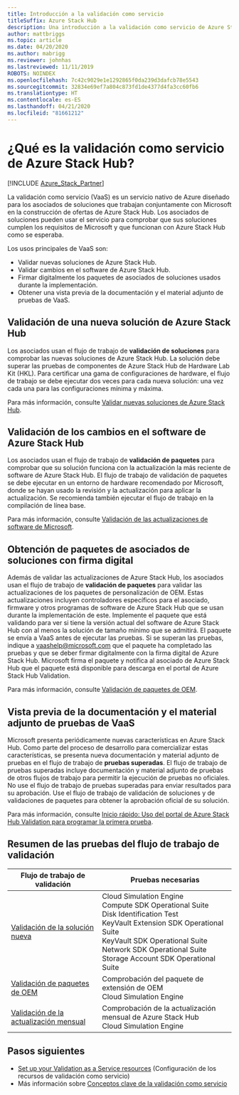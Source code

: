 ```yaml
---
title: Introducción a la validación como servicio
titleSuffix: Azure Stack Hub
description: Una introducción a la validación como servicio de Azure Stack Hub.
author: mattbriggs
ms.topic: article
ms.date: 04/20/2020
ms.author: mabrigg
ms.reviewer: johnhas
ms.lastreviewed: 11/11/2019
ROBOTS: NOINDEX
ms.openlocfilehash: 7c42c9029e1e1292865f0da239d3dafcb78e5543
ms.sourcegitcommit: 32834e69ef7a804c873fd1de4377d4fa3cc60fb6
ms.translationtype: HT
ms.contentlocale: es-ES
ms.lasthandoff: 04/21/2020
ms.locfileid: "81661212"
---
```

# <a name="what-is-validation-as-a-service-for-azure-stack-hub"></a>¿Qué es la validación como servicio de Azure Stack Hub?

[!INCLUDE [Azure_Stack_Partner](./includes/azure-stack-partner-appliesto.md)]

La validación como servicio (VaaS) es un servicio nativo de Azure diseñado para los asociados de soluciones que trabajan conjuntamente con Microsoft en la construcción de ofertas de Azure Stack Hub. Los asociados de soluciones pueden usar el servicio para comprobar que sus soluciones cumplen los requisitos de Microsoft y que funcionan con Azure Stack Hub como se esperaba.

Los usos principales de VaaS son:

- Validar nuevas soluciones de Azure Stack Hub.
- Validar cambios en el software de Azure Stack Hub.
- Firmar digitalmente los paquetes de asociados de soluciones usados durante la implementación.
- Obtener una vista previa de la documentación y el material adjunto de pruebas de VaaS.

## <a name="validate-a-new-azure-stack-hub-solution"></a>Validación de una nueva solución de Azure Stack Hub

Los asociados usan el flujo de trabajo de **validación de soluciones** para comprobar las nuevas soluciones de Azure Stack Hub. La solución debe superar las pruebas de componentes de Azure Stack Hub de Hardware Lab Kit (HKL). Para certificar una gama de configuraciones de hardware, el flujo de trabajo se debe ejecutar dos veces para cada nueva solución: una vez cada una para las configuraciones mínima y máxima.

Para más información, consulte [Validar nuevas soluciones de Azure Stack Hub](azure-stack-vaas-validate-solution-new.md).

## <a name="validate-changes-to-the-azure-stack-hub-software"></a>Validación de los cambios en el software de Azure Stack Hub

Los asociados usan el flujo de trabajo de **validación de paquetes** para comprobar que su solución funciona con la actualización la más reciente de software de Azure Stack Hub. El flujo de trabajo de validación de paquetes se debe ejecutar en un entorno de hardware recomendado por Microsoft, donde se hayan usado la revisión y la actualización para aplicar la actualización. Se recomienda también ejecutar el flujo de trabajo en la compilación de línea base.

Para más información, consulte [Validación de las actualizaciones de software de Microsoft](azure-stack-vaas-validate-microsoft-updates.md).

## <a name="get-digitally-signed-solution-partner-packages"></a>Obtención de paquetes de asociados de soluciones con firma digital

Además de validar las actualizaciones de Azure Stack Hub, los asociados usan el flujo de trabajo de **validación de paquetes** para validar las actualizaciones de los paquetes de personalización de OEM. Estas actualizaciones incluyen controladores específicos para el asociado, firmware y otros programas de software de Azure Stack Hub que se usan durante la implementación de este. Implemente el paquete que está validando para ver si tiene la versión actual del software de Azure Stack Hub con al menos la solución de tamaño mínimo que se admitirá. El paquete se envía a VaaS antes de ejecutar las pruebas. Si se superan las pruebas, indique a [vaashelp@microsoft.com](mailto:vaashelp@microsoft.com) que el paquete ha completado las pruebas y que se deber firmar digitalmente con la firma digital de Azure Stack Hub. Microsoft firma el paquete y notifica al asociado de Azure Stack Hub que el paquete está disponible para descarga en el portal de Azure Stack Hub Validation.

Para más información, consulte [Validación de paquetes de OEM](azure-stack-vaas-validate-oem-package.md).

## <a name="preview-vaas-test-collateral"></a>Vista previa de la documentación y el material adjunto de pruebas de VaaS

Microsoft presenta periódicamente nuevas características en Azure Stack Hub. Como parte del proceso de desarrollo para comercializar estas características, se presenta nueva documentación y material adjunto de pruebas en el flujo de trabajo de **pruebas superadas**. El flujo de trabajo de pruebas superadas incluye documentación y material adjunto de pruebas de otros flujos de trabajo para permitir la ejecución de pruebas no oficiales. No use el flujo de trabajo de pruebas superadas para enviar resultados para su aprobación. Use el flujo de trabajo de validación de soluciones y de validaciones de paquetes para obtener la aprobación oficial de su solución.

Para más información, consulte [Inicio rápido: Uso del portal de Azure Stack Hub Validation para programar la primera prueba](azure-stack-vaas-schedule-test-pass.md).

## <a name="validation-workflow-tests-summary"></a>Resumen de las pruebas del flujo de trabajo de validación

| Flujo de trabajo de validación | Pruebas necesarias |
|----|------------|
| [Validación de la solución nueva](azure-stack-vaas-validate-solution-new.md) | Cloud Simulation Engine<br>Compute SDK Operational Suite<br>Disk Identification Test<br>KeyVault Extension SDK Operational Suite<br>KeyVault SDK Operational Suite<br>Network SDK Operational Suite<br>Storage Account SDK Operational Suite<br> |
| [Validación de paquetes de OEM](azure-stack-vaas-validate-oem-package.md) | Comprobación del paquete de extensión de OEM<br>Cloud Simulation Engine |
| [Validación de la actualización mensual](azure-stack-vaas-validate-microsoft-updates.md) | Comprobación de la actualización mensual de Azure Stack Hub<br>Cloud Simulation Engine<br> |

## <a name="next-steps"></a>Pasos siguientes

- [Set up your Validation as a Service resources](azure-stack-vaas-set-up-resources.md) (Configuración de los recursos de validación como servicio)
- Más información sobre [Conceptos clave de la validación como servicio](azure-stack-vaas-key-concepts.md)
